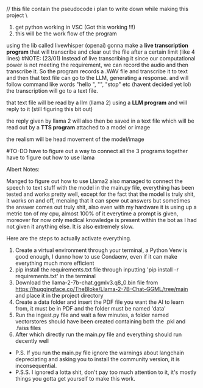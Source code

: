 // this file contain the pseudocode i plan to write down while making this project \\

1. get python working in VSC (Got this working !!!)
2. this will be the work flow of the program

using the lib called livewhisper (openai) gonna make a **live transcription program** that 
                will transcribe and clear out the file after a certain limit (like 4 lines) #NOTE: (23/01) Instead of live transcribing it since our computational power is not meeting the requirement, we can record the audio and then transcribe it. So the program records a .WAV file and transcribe it to text and then that text file can go to the LLM, generating a response.
                                    and 
                will follow command like words "hello <name>", "<name>", "stop" etc (havent decided yet lol)
the transcription will go to a text file. 

that text file will be read by a llm (llama 2) using a **LLM program** 
and will reply to it (still figuring this bit out) 

the reply given by llama 2 will also then be saved in a text file which will be read out by a **TTS program** attached to a model or image 

the realism will be head movement of the model/image


#TO-DO 
have to figure out a way to connect all the 3 programs together 
have to figure out how to use llama 

Albert Notes:

Manged to figure out how to use Llama2 also managed to connect the speech to text stuff with the model in the main.py file, everything has been tested and works pretty well, except for the fact that the model is truly shit, it works on and off, menaing that it can spew out answers but sometimes the answer comes out truly shit, also even with my hardware it is using up a metric ton of my cpu, almost 100% of it everytime a prompt is given, moreover for now only medical knowledge is present within the bot as I had not given it anything else. It is also extremely slow.

Here are the steps to actually activate everything.

1. Create a virtual environment through your terminal, a Python Venv is good enough, I dunno how to use Condaenv, even if it can make everything much more efficient
2. pip install the requirements.txt file through inputting 'pip install -r requirements.txt' in the terminal
3. Download the llama-2-7b-chat.ggmlv3.q8_0.bin file from https://huggingface.co/TheBloke/Llama-2-7B-Chat-GGML/tree/main and place it in the project directory
3. Create a data folder and insert the PDF file you want the AI to learn from, it must be in PDF and the folder must be named 'data'
4. Run the ingest.py file and wait a few minutes, a folder named vectorstores should have been created containing both the .pkl and .faiss files
5. After which directly run the main.py file and everything should run decently well

* P.S. If you run the main.py file ignore the warnings about langchain depreciating and asking you to install the community version, it is inconsequential.
* P.S.S. I ignored a lotta shit, don't pay too much attention to it, it's mostly things you gotta get yourself to make this work.
